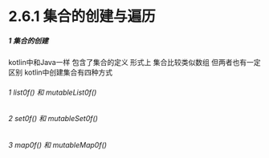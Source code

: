 # 2.6.1 集合的创建与遍历

##### 1 集合的创建

kotlin中和Java一样 包含了集合的定义 形式上 集合比较类似数组 但两者也有一定区别 kotlin中创建集合有四种方式

###### 1 list0f() 和 mutableList0f()


###### 2 set0f() 和 mutableSet0f()

###### 3 map0f() 和 mutableMap0f()
